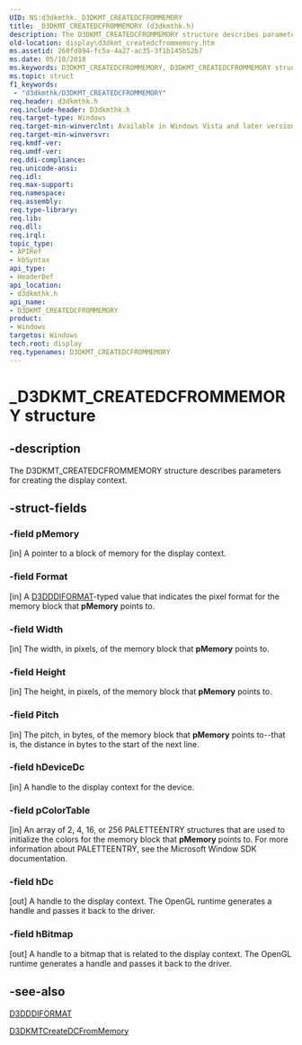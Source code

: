 ```yaml
---
UID: NS:d3dkmthk._D3DKMT_CREATEDCFROMMEMORY
title: _D3DKMT_CREATEDCFROMMEMORY (d3dkmthk.h)
description: The D3DKMT_CREATEDCFROMMEMORY structure describes parameters for creating the display context.
old-location: display\d3dkmt_createdcfrommemory.htm
ms.assetid: 260fd894-fc5a-4a27-ac35-3f1b145b52b7
ms.date: 05/10/2018
ms.keywords: D3DKMT_CREATEDCFROMMEMORY, D3DKMT_CREATEDCFROMMEMORY structure [Display Devices], OpenGL_Structs_b56e280f-e29b-4781-942a-a36024786d9e.xml, _D3DKMT_CREATEDCFROMMEMORY, d3dkmthk/D3DKMT_CREATEDCFROMMEMORY, display.d3dkmt_createdcfrommemory
ms.topic: struct
f1_keywords:
 - "d3dkmthk/D3DKMT_CREATEDCFROMMEMORY"
req.header: d3dkmthk.h
req.include-header: D3dkmthk.h
req.target-type: Windows
req.target-min-winverclnt: Available in Windows Vista and later versions of the Windows operating systems.
req.target-min-winversvr: 
req.kmdf-ver: 
req.umdf-ver: 
req.ddi-compliance: 
req.unicode-ansi: 
req.idl: 
req.max-support: 
req.namespace: 
req.assembly: 
req.type-library: 
req.lib: 
req.dll: 
req.irql: 
topic_type:
- APIRef
- kbSyntax
api_type:
- HeaderDef
api_location:
- d3dkmthk.h
api_name:
- D3DKMT_CREATEDCFROMMEMORY
product:
- Windows
targetos: Windows
tech.root: display
req.typenames: D3DKMT_CREATEDCFROMMEMORY
---
```


# _D3DKMT_CREATEDCFROMMEMORY structure


## -description


The D3DKMT_CREATEDCFROMMEMORY structure describes parameters for creating the display context.


## -struct-fields




### -field pMemory

[in] A pointer to a block of memory for the display context.


### -field Format

[in] A <a href="https://docs.microsoft.com/windows-hardware/drivers/ddi/d3dukmdt/ne-d3dukmdt-_d3dddiformat">D3DDDIFORMAT</a>-typed value that indicates the pixel format for the memory block that <b>pMemory</b> points to.


### -field Width

[in] The width, in pixels, of the memory block that <b>pMemory</b> points to.


### -field Height

[in] The height, in pixels, of the memory block that <b>pMemory</b> points to.


### -field Pitch

[in] The pitch, in bytes, of the memory block that <b>pMemory</b> points to--that is, the distance in bytes to the start of the next line.


### -field hDeviceDc

[in] A handle to the display context for the device.


### -field pColorTable

[in] An array of 2, 4, 16, or 256 PALETTEENTRY structures that are used to initialize the colors for the memory block that <b>pMemory</b> points to. For more information about PALETTEENTRY, see the Microsoft Window SDK documentation.


### -field hDc

[out] A handle to the display context. The OpenGL runtime generates a handle and passes it back to the driver.


### -field hBitmap

[out] A handle to a bitmap that is related to the display context. The OpenGL runtime generates a handle and passes it back to the driver.


## -see-also




<a href="https://docs.microsoft.com/windows-hardware/drivers/ddi/d3dukmdt/ne-d3dukmdt-_d3dddiformat">D3DDDIFORMAT</a>



<a href="https://docs.microsoft.com/windows-hardware/drivers/ddi/d3dkmthk/nf-d3dkmthk-d3dkmtcreatedcfrommemory">D3DKMTCreateDCFromMemory</a>
 

 

